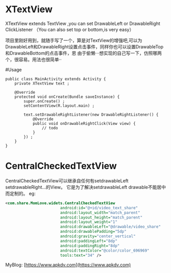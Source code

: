 # XTextView
XTextView  extends TextView ,you can set DrawableLeft or DrawableRight ClickListener 
（You can also set top or bottom,is very easy）

项目里刚好用到，就随手写了一个，算是对TextView的增强吧,可以为DrawableLeft和DrawableRight设置点击事件，同样你也可以设置DrawableTop和DrawableBottom的点击事件，恩 由于偷懒···想实现的自己写一下，仿照哪两个，很容易。用法也很简单··

#Usage

```
public class MainActivity extends Activity {
    private XTextView text ;

    @Override
    protected void onCreate(Bundle saveInstance) {
        super.onCreate() ;
        setContentView(R.layout.main) ;
        
        text.setDrawableRightListener(new DrawableRightListener() {            
            @Override
            public void onDrawableRightClick(View view) {
                // todo
            }
        }) ;
    }
}
```

# CentralCheckedTextView
CentralCheckedTextView可以继承自任何有setdrawableLeft setdrawableRight...的View。
它是为了解决setdrawableLeft drawable不能居中而定制的。
eg:
```xml
<com.share.MomLove.widets.CentralCheckedTextView
                        android:id="@+id/video_text_share"
                        android:layout_width="match_parent"
                        android:layout_height="match_parent"
                        android:layout_weight="1"
                        android:drawableLeft="@drawable/video_share"
                        android:drawablePadding="5dp"
                        android:gravity="center_vertical"
                        android:paddingLeft="8dp"
                        android:paddingRight="8dp"
                        android:textColor="@color/color_696969"
                        tools:text="34" />
```



MyBlog: [https://www.apkdv.com](https://www.apkdv.com)
